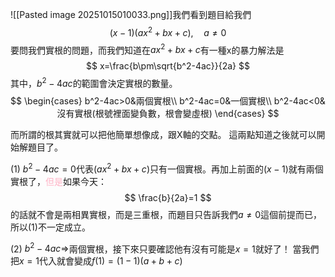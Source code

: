 ![[Pasted image 20251015010033.png]]我們看到題目給我們
$$
(x-1)(ax^2+bx+c),\quad a\neq 0
$$
要問我們實根的問題，而我們知道在$ax^2+bx+c$有一種x的暴力解法是
$$
x=\frac{b\pm\sqrt{b^2-4ac}}{2a}
$$
其中，$b^2-4ac$的範圍會決定實根的數量。
$$
\begin{cases}
b^2-4ac>0&兩個實根\\
b^2-4ac=0&一個實根\\
b^2-4ac<0&沒有實根(根號裡面變負數，根會變虛根)
\end{cases}
$$

而所謂的根其實就可以把他簡單想像成，跟X軸的交點。
這兩點知道之後就可以開始解題目了。

(1)
$b^2-4ac=0$代表$(ax^2+bx+c)$只有一個實根。再加上前面的$(x-1)$就有兩個實根了，<font color="#ffb3c6">但是</font>如果今天：
$$
\frac{b}{2a}=1
$$
的話就不會是兩相異實根，而是三重根，而題目只告訴我們$a\neq0$這個前提而已，所以(1)不一定成立。

(2)
$b^2-4ac\Rightarrow$兩個實根，接下來只要確認他有沒有可能是$x=1$就好了！
當我們把$x=1$代入就會變成$f(1)=(1-1)(a+b+c)$